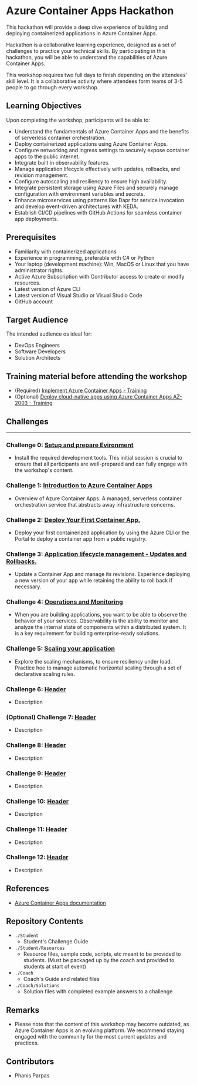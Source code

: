 # Azure Container Apps Hackathon

This hackathon will provide a deep dive experience of building and deploying containerized applications in Azure Container Apps.

Hackathon is a collaborative learning experience, designed as a set of challenges to practice your technical skills. By participating in this hackathon, you will be able to understand the capabilities of Azure Container Apps.

This workshop requires two full days to finish depending on the attendees' skill level. It is a collaborative activity where attendees form teams of 3-5 people to go through every workshop.
  
## Learning Objectives
Upon completing the workshop, participants will be able to:
-	Understand the fundamentals of Azure Container Apps and the benefits of serverless container orchestration.
-	Deploy containerized applications using Azure Container Apps.
-	Configure networking and ingress settings to securely expose container apps to the public internet.
-	Integrate built in observability features.
-	Manage application lifecycle effectively with updates, rollbacks, and revision management.
-	Configure autoscaling and resiliency to ensure high availability.
-	Integrate persistent storage using Azure Files and securely manage configuration with environment variables and secrets.
-	Enhance microservices using patterns like Dapr for service invocation and develop event-driven architectures with KEDA.
-	Establish CI/CD pipelines with GitHub Actions for seamless container app deployments.

  
## Prerequisites
-	Familiarity with containerized applications
-	Experience in programming, preferable with C# or Python
-	Your laptop (development machine): Win, MacOS or Linux that you have administrator rights.
-	Active Azure Subscription with Contributor access to create or modify resources.
-	Latest version of Azure CLI
-	Latest version of Visual Studio or Visual Studio Code
-	GitHub account

## Target Audience
The intended audience os ideal for:
- DevOps Engineers
- Software Developers
- Solution Architects

## Training material before attending the workshop
-	(Required) [Implement Azure Container Apps - Training](https://learn.microsoft.com/en-us/training/modules/implement-azure-container-apps/)
-	(Optional) [Deploy cloud-native apps using Azure Container Apps AZ-2003 - Training](https://learn.microsoft.com/en-us/training/paths/deploy-cloud-native-applications-to-azure-container-apps/)

## Challenges

---

### Challenge 0: **[Setup and prepare Evironment](Student/Challenge-00.md)**

- Install the required development tools. This initial session is crucial to ensure that all participants are well-prepared and can fully engage with the workshop's content.

### Challenge 1: **[Introduction to Azure Container Apps](Student/Challenge-01.md)**

- Overview of Azure Container Apps. A managed, serverless container orchestration service that abstracts away infrastructure concerns.

### Challenge 2: **[Deploy Your First Container App.](Student/Challenge-02.md)**

- Deploy your first containerized application by using the Azure CLI or the Portal to deploy a container app from a public registry.

### Challenge 3: **[Application lifecycle management - Updates and Rollbacks.](Student/Challenge-03.md)**

- Update a Container App and manage its revisions. Experience deploying a new version of your app while retaining the ability to roll back if necessary.

### Challenge 4: **[Operations and Monitoring](Student/Challenge-04.md)**

- When you are building applications, you want to be able to observe the behavior of your services. Observability is the ability to monitor and analyze the internal state of components within a distributed system. It is a key requirement for building enterprise-ready solutions.

### Challenge 5: **[Scaling your application](Student/Challenge-05.md)**

- Explore the scaling mechanisms, to ensure resiliency under load. Practice hoe to manage automatic horizontal scaling through a set of declarative scaling rules.

### Challenge 6: **[Header](Student/Challenge-06.md)**

- Description

### (Optional) Challenge 7: **[Header](Student/Challenge-07.md)**

- Description

### Challenge 8: **[Header](Student/Challenge-08.md)**

- Description

### Challenge 9: **[Header](Student/Challenge-09.md)**

- Description

### Challenge 10: **[Header](Student/Challenge-10.md)**

- Description

### Challenge 11: **[Header](Student/Challenge-10.md)**

- Description

### Challenge 12: **[Header](Student/Challenge-10.md)**

- Description

## References
- [Azure Container Apps documentation](https://learn.microsoft.com/en-us/azure/container-apps/)

## Repository Contents

- `./Student`
  - Student's Challenge Guide
- `./Student/Resources`
  - Resource files, sample code, scripts, etc meant to be provided to students. (Must be packaged up by the coach and provided to students at start of event)
- `./Coach`
  - Coach's Guide and related files
- `./Coach/Solutions`
  - Solution files with completed example answers to a challenge

## Remarks
- Please note that the content of this workshop may become outdated, as Azure Container Apps is an evolving platform. We recommend staying engaged with the community for the most current updates and practices.
    
## Contributors
- Phanis Parpas

